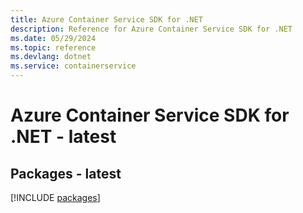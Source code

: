 ```yaml
---
title: Azure Container Service SDK for .NET
description: Reference for Azure Container Service SDK for .NET
ms.date: 05/29/2024
ms.topic: reference
ms.devlang: dotnet
ms.service: containerservice
---
```

# Azure Container Service SDK for .NET - latest
## Packages - latest
[!INCLUDE [packages](container-service-index.md)]